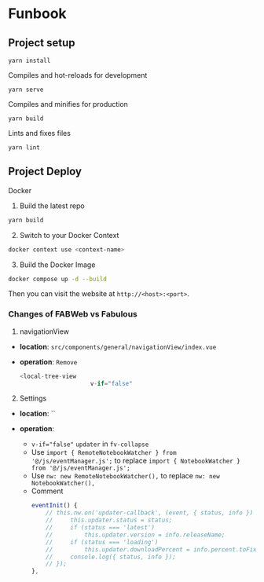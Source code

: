 # Funbook

## Project setup
```
yarn install
```

Compiles and hot-reloads for development
```
yarn serve
```

Compiles and minifies for production
```
yarn build
```

Lints and fixes files
```
yarn lint
```

## Project Deploy

Docker

1. Build the latest repo

```bash
yarn build
```

2. Switch to your Docker Context

```bash
docker context use <context-name>
```

3. Build the Docker Image

```bash
docker compose up -d --build
```

Then you can visit the website at `http://<host>:<port>`.

### Changes of FABWeb vs Fabulous

1. navigationView

- **location**: `src/components/general/navigationView/index.vue`

- **operation**:
    `Remove`
    ```javascript
    <local-tree-view
                        v-if="false"
    ```

2. Settings

- **location**: ``

- **operation**:
  - `v-if="false"` `updater` in `fv-collapse`
  - Use `import { RemoteNotebookWatcher } from '@/js/eventManager.js';` to replace `import { NotebookWatcher } from '@/js/eventManager.js';`
  - Use `nw: new RemoteNotebookWatcher(),` to replace `nw: new NotebookWatcher(),`
  - Comment
    ```javascript
    eventInit() {
        // this.nw.on('updater-callback', (event, { status, info }) => {
        //     this.updater.status = status;
        //     if (status === 'latest')
        //         this.updater.version = info.releaseName;
        //     if (status === 'loading')
        //         this.updater.downloadPercent = info.percent.toFixed(0);
        //     console.log({ status, info });
        // });
    },
    ```
